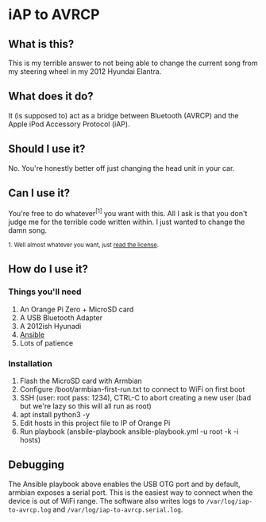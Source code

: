 # iAP to AVRCP

## What is this?
This is my terrible answer to not being able to change the current song from my steering wheel in my 2012 Hyundai Elantra.

## What does it do?
It (is supposed to) act as a bridge between Bluetooth (AVRCP) and the Apple iPod Accessory Protocol (iAP). 

## Should I use it?
No. You're honestly better off just changing the head unit in your car.

## Can I use it?
You're free to do whatever<sup>[1]</sup> you want with this. All I ask is that you don't judge me for the terrible code written within. I just wanted to change the damn song. 

<sub>1. Well almost whatever you want, just [read the license](LICENSE). <sub>
  
## How do I use it?

### Things you'll need
1. An Orange Pi Zero + MicroSD card
2. A USB Bluetooth Adapter
3. A 2012ish Hyunadi
4. [Ansible](https://docs.ansible.com/ansible/latest/index.html)
4. Lots of patience 

### Installation
1. Flash the MicroSD card with Armbian
2. Configure /boot/armbian-first-run.txt to connect to WiFi on first boot
3. SSH (user: root pass: 1234), CTRL-C to abort creating a new user (bad but we're lazy so this will all run as root)
4. apt install python3 -y
6. Edit hosts in this project file to IP of Orange Pi
7. Run playbook (ansbile-playbook ansible-playbook.yml -u root -k -i hosts)

## Debugging
The Ansible playbook above enables the USB OTG port and by default, armbian exposes a serial port. This is the easiest way to connect when the device is out of WiFi range.
The software also writes logs to `/var/log/iap-to-avrcp.log` and `/var/log/iap-to-avrcp.serial.log`.

